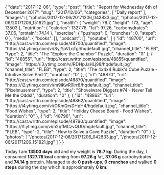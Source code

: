 {
    "date": "2017-12-06",
    "type": "post",
    "title": "Report for Wednesday 6th of December 2017",
    "slug": "2017\/12\/06",
    "categories": [
        "Daily report"
    ],
    "images": [
        "\/photos\/2017-12-06\/20171206_042833.jpg",
        "\/photos\/2017-12-06\/20171206_151821.jpg"
    ],
    "health": {
        "weight": 78.7,
        "height": 173,
        "age": 13503
    },
    "nutrition": {
        "calories": 1327.78,
        "fat": 97.26,
        "carbohydrates": 37.06,
        "protein": 74.14
    },
    "exercise": {
        "pushups": 0,
        "crunches": 0,
        "steps": 0
    },
    "media": {
        "books": [],
        "podcast": [],
        "youtube": [
            {
                "id": "48700",
                "url": "http:\/\/cast.writtn.com\/episode\/48700\/quantified",
                "image": "https:\/\/i4.ytimg.com\/vi\/SyjYpVLqTgI\/hqdefault.jpg",
                "channel_title": "FLEB",
                "type": 2,
                "title": "The \"Explore the Chamber\" Puzzle",
                "duration": "0"
            },
            {
                "id": "48855",
                "url": "http:\/\/cast.writtn.com\/episode\/48855\/quantified",
                "image": "https:\/\/i3.ytimg.com\/vi\/RDHpJaHLj98\/hqdefault.jpg",
                "channel_title": "FLEB",
                "type": 2,
                "title": "The 4x4x4 Rubik's Cube Puzzle - Intuitive Solve Part 1",
                "duration": "0"
            },
            {
                "id": "48870",
                "url": "http:\/\/cast.writtn.com\/episode\/48870\/quantified",
                "image": "https:\/\/i2.ytimg.com\/vi\/m9iKwR0Irr8\/hqdefault.jpg",
                "channel_title": "Pixelmusement",
                "type": 2,
                "title": "Shovelware Diggers #74 - Never Tell Me the Odds!",
                "duration": "0"
            },
            {
                "id": "48862",
                "url": "http:\/\/cast.writtn.com\/episode\/48862\/quantified",
                "image": "https:\/\/i4.ytimg.com\/vi\/OKmQrsDHpH4\/hqdefault.jpg",
                "channel_title": "Food Wishes",
                "type": 2,
                "title": "Holiday Cheese Board - Food Wishes",
                "duration": "0"
            },
            {
                "id": "48790",
                "url": "http:\/\/cast.writtn.com\/episode\/48790\/quantified",
                "image": "https:\/\/i1.ytimg.com\/vi\/h2qfMCzvQU0\/hqdefault.jpg",
                "channel_title": "FLEB",
                "type": 2,
                "title": "How to Solve a Cave Puzzle",
                "duration": "0"
            }
        ],
        "photos": [
            "\/photos\/2017-12-06\/20171206_042833.jpg",
            "\/photos\/2017-12-06\/20171206_151821.jpg"
        ]
    }
}

Today I am <strong>13503 days</strong> old and my weight is <strong>78.7 kg</strong>. During the day, I consumed <strong>1327.78 kcal</strong> coming from <strong>97.26 g</strong> fat, <strong>37.06 g</strong> carbohydrates and <strong>74.14 g</strong> protein. Managed to do <strong>0 push-ups</strong>, <strong>0 crunches</strong> and walked <strong>0 steps</strong> during the day which is approximately <strong>0 km</strong>.